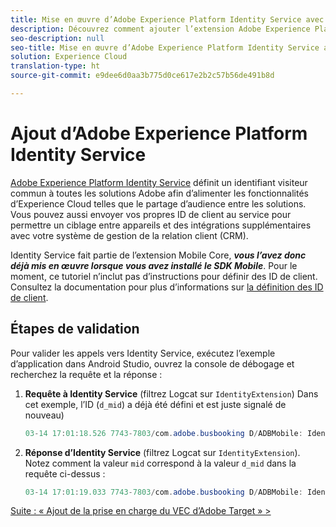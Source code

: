 ```yaml
---
title: Mise en œuvre d’Adobe Experience Platform Identity Service avec Launch
description: Découvrez comment ajouter l’extension Adobe Experience Platform Identity Service et utiliser l’action Définition des ID de client pour collecter les ID de client. Cette leçon fait partie du tutoriel Mise en œuvre d’Experience Cloud dans les applications mobiles pour Android.
seo-description: null
seo-title: Mise en œuvre d’Adobe Experience Platform Identity Service avec Launch
solution: Experience Cloud
translation-type: ht
source-git-commit: e9dee6d0aa3b775d0ce617e2b2c57b56de491b8d

---
```



# Ajout d’Adobe Experience Platform Identity Service

[Adobe Experience Platform Identity Service](https://docs.adobe.com/content/help/fr-FR/id-service/using/home.html) définit un identifiant visiteur commun à toutes les solutions Adobe afin d’alimenter les fonctionnalités d’Experience Cloud telles que le partage d’audience entre les solutions.  Vous pouvez aussi envoyer vos propres ID de client au service pour permettre un ciblage entre appareils et des intégrations supplémentaires avec votre système de gestion de la relation client (CRM).

Identity Service fait partie de l’extension Mobile Core, ***vous l’avez donc déjà mis en œuvre lorsque vous avez installé le SDK Mobile***. Pour le moment, ce tutoriel n’inclut pas d’instructions pour définir des ID de client. Consultez la documentation pour plus d’informations sur [la définition des ID de client](https://aep-sdks.gitbook.io/docs/using-mobile-extensions/mobile-core/identity/identity-api-reference).

## Étapes de validation

Pour valider les appels vers Identity Service, exécutez l’exemple d’application dans Android Studio, ouvrez la console de débogage et recherchez la requête et la réponse :

1. **Requête à Identity Service** (filtrez Logcat sur `IdentityExtension`) Dans cet exemple, l’ID (`d_mid`) a déjà été défini et est juste signalé de nouveau)

   ```java
   03-14 17:01:18.526 7743-7803/com.adobe.busbooking D/ADBMobile: IdentityExtension - Sending request (https://dpm.demdex.net/id?d_mid=59651426340521082405908216148091920022&d_ver=2&d_orgid=7ABB3E6A5A7491460A495D61%40AdobeOrg)
   ```

1. **Réponse d’Identity Service** (filtrez Logcat sur `IdentityExtension`). Notez comment la valeur `mid` correspond à la valeur `d_mid` dans la requête ci-dessus :

   ```java
   03-14 17:01:19.033 7743-7803/com.adobe.busbooking D/ADBMobile: IdentityExtension - Received ID response (mid: 59651426340521082405908216148091920022, blob: j8Odv6LonN4r3an7LhD3WZrU1bUpAkFkkiY1ncBR96t2PTI, hint: 9, ttl: 604800
   ```

[Suite : « Ajout de la prise en charge du VEC d’Adobe Target » &gt;](target-vec.md)
